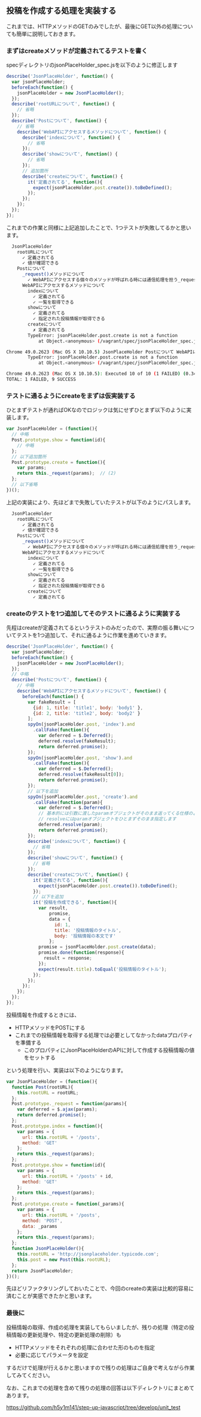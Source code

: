 ## 投稿を作成する処理を実装する

これまでは、HTTPメソッドのGETのみでしたが、最後にGET以外の処理についても簡単に説明しておきます。

### まずはcreateメソッドが定義されてるテストを書く

specディレクトリのjsonPlaceHolder_spec.jsを以下のように修正します

```javascript
describe('JsonPlaceHolder', function() {
  var jsonPlaceHolder;
  beforeEach(function() {
    jsonPlaceHolder = new JsonPlaceHolder();
  });
  describe('rootURLについて', function() {
    // 省略
  });
  describe('Postについて', function() {
    // 省略
    describe('WebAPIにアクセスするメソッドについて', function() {
      describe('indexについて', function() {
        // 省略
      });
      describe('showについて', function() {
        // 省略
      });
      // 追加箇所
      describe('createについて', function() {
        it('定義されてる', function(){
          expect(jsonPlaceHolder.post.create()).toBeDefined();
        });
      });
    });
  });
});
```

これまでの作業と同様に上記追加したことで、1つテストが失敗してるかと思います。

```sh
  JsonPlaceHolder
    rootURLについて
      ✓ 定義されてる
      ✓ 値が確認できる
    Postについて
      _request()メソッドについて
        ✓ WebAPIにアクセスする個々のメソッドが呼ばれる時には通信処理を担う_request()メソッドが呼ばれる
      WebAPIにアクセスするメソッドについて
        indexについて
          ✓ 定義されてる
          ✓ 一覧を取得できる
        showについて
          ✓ 定義されてる
          ✓ 指定された投稿情報が取得できる
        createについて
          ✗ 定義されてる
        TypeError: jsonPlaceHolder.post.create is not a function
            at Object.<anonymous> (/vagrant/spec/jsonPlaceHolder_spec.js:75:39)

Chrome 49.0.2623 (Mac OS X 10.10.5) JsonPlaceHolder Postについて WebAPIにアクセスするメソッドについて createについて 定義されてる FAILED
        TypeError: jsonPlaceHolder.post.create is not a function
            at Object.<anonymous> (/vagrant/spec/jsonPlaceHolder_spec.js:75:39)

Chrome 49.0.2623 (Mac OS X 10.10.5): Executed 10 of 10 (1 FAILED) (0.343 secs / 0.014 secs)
TOTAL: 1 FAILED, 9 SUCCESS
```

### テストに通るようにcreateをまずは仮実装する

ひとまずテストが通ればOKなのでロジックは気にせずひとまず以下のように実装します。

```javascript
var JsonPlaceHolder = (function(){
  // 中略
  Post.prototype.show = function(id){
    // 中略
  };
  // 以下追加箇所
  Post.prototype.create = function(){
    var params;
    return this._request(params);  // (2)
  };
  // 以下省略
})();

```

上記の実装により、先ほどまで失敗していたテストが以下のようにパスします。

```sh
  JsonPlaceHolder
    rootURLについて
      ✓ 定義されてる
      ✓ 値が確認できる
    Postについて
      _request()メソッドについて
        ✓ WebAPIにアクセスする個々のメソッドが呼ばれる時には通信処理を担う_request()メソッドが呼ばれる
      WebAPIにアクセスするメソッドについて
        indexについて
          ✓ 定義されてる
          ✓ 一覧を取得できる
        showについて
          ✓ 定義されてる
          ✓ 指定された投稿情報が取得できる
        createについて
          ✓ 定義されてる
```


### createのテストを1つ追加してそのテストに通るように実装する

先程はcreateが定義されてるというテストのみだったので、実際の振る舞いについてテストを1つ追加して、それに通るように作業を進めていきます。


```javascript
describe('JsonPlaceHolder', function() {
  var jsonPlaceHolder;
  beforeEach(function() {
    jsonPlaceHolder = new JsonPlaceHolder();
  });
  // 中略
  describe('Postについて', function() {
    // 中略
    describe('WebAPIにアクセスするメソッドについて', function() {
      beforeEach(function() {
        var fakeResult = [
          {id: 1, title: 'title1', body: 'body1' },
          {id: 2, title: 'title2', body: 'body2' }
        ];
        spyOn(jsonPlaceHolder.post, 'index').and
          .callFake(function(){
            var deferred = $.Deferred();
            deferred.resolve(fakeResult);
            return deferred.promise();
        });
        spyOn(jsonPlaceHolder.post, 'show').and
          .callFake(function(){
            var deferred = $.Deferred();
            deferred.resolve(fakeResult[0]);
            return deferred.promise();
        });
        // 以下を追加
        spyOn(jsonPlaceHolder.post, 'create').and
          .callFake(function(param){
            var deferred = $.Deferred();
            // 基本的には引数に渡したparamオブジェクトがそのまま返ってくる仕様のようなので
            // resolveにはparamオブジェクトをひとまずそのまま指定します
            deferred.resolve(param);
            return deferred.promise();
        });
        describe('indexについて', function() {
          // 省略
        });
        describe('showについて', function() {
          // 省略
        });
        describe('createについて', function() {
          it('定義されてる', function(){
            expect(jsonPlaceHolder.post.create()).toBeDefined();
          });
          // 以下を追加
          it('投稿を作成できる', function(){
            var result,
                promise,
                data = {
                  id: 1,
                  title: '投稿情報のタイトル',
                  body: '投稿情報の本文です'
                };
            promise = jsonPlaceHolder.post.create(data);
            promise.done(function(response){
              result = response;
            });
            expect(result.title).toEqual('投稿情報のタイトル');
          });
        });
      });
    });
  });
});
```


投稿情報を作成するときには、

- HTTPメソッドをPOSTにする
- これまでの投稿情報を取得する処理では必要としてなかったdataプロパティを準備する
  - このプロパティにJsonPlaceHolderのAPIに対して作成する投稿情報の値をセットする
  
という処理を行い、実装は以下のようになります。

```javascript
var JsonPlaceHolder = (function(){
  function Post(rootURL){
    this.rootURL = rootURL;
  };
  Post.prototype._request = function(params){
    var deferred = $.ajax(params);
    return deferred.promise();
  };
  Post.prototype.index = function(){
    var params = {
      url: this.rootURL + '/posts',
      method: 'GET'
    };
    return this._request(params);
  };
  Post.prototype.show = function(id){
    var params = {
      url: this.rootURL + '/posts' + id,
      method: 'GET'
    };
    return this._request(params);
  };
  Post.prototype.create = function(_params){
    var params = {
      url: this.rootURL + '/posts',
      method: 'POST',
      data: _params
    };
    return this._request(params);
  };
  function JsonPlaceHolder(){
    this.rootURL = 'http://jsonplaceholder.typicode.com';
    this.post = new Post(this.rootURL);
  };
  return JsonPlaceHolder;
})();
```

先ほどリファクタリングしておいたことで、今回のcreateの実装は比較的容易に済むことが実感できたかと思います。

### 最後に

投稿情報の取得、作成の処理を実装してもらいましたが、残りの処理（特定の投稿情報の更新処理や、特定の更新処理の削除）も

- HTTPメソッドをそれぞれの処理に合わせた形のものを指定
- 必要に応じてパラメータを設定

するだけで処理が行えるかと思いますので残りの処理はご自身で考えながら作業してみてください。

なお、これまでの処理を含めて残りの処理の回答は以下ディレクトリにまとめてあります。

https://github.com/h5y1m141/step-up-javascript/tree/develop/unit_test
